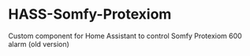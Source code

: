 # HASS-Somfy-Protexiom
Custom component for Home Assistant to control Somfy Protexiom 600 alarm (old version)
